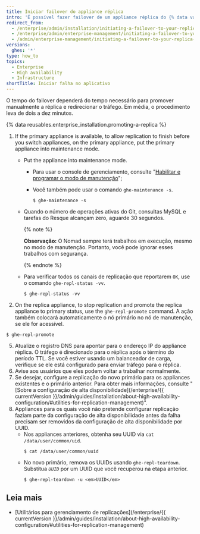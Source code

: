 ```yaml
---
title: Iniciar failover do appliance réplica
intro: 'É possível fazer failover de um appliance réplica do {% data variables.product.prodname_ghe_server %} usando a linha de comando para manutenção e teste ou em caso de falha do appliance primário.'
redirect_from:
  - /enterprise/admin/installation/initiating-a-failover-to-your-replica-appliance
  - /enterprise/admin/enterprise-management/initiating-a-failover-to-your-replica-appliance
  - /admin/enterprise-management/initiating-a-failover-to-your-replica-appliance
versions:
  ghes: '*'
type: how_to
topics:
  - Enterprise
  - High availability
  - Infrastructure
shortTitle: Iniciar falha no aplicativo
---
```


O tempo do failover dependerá do tempo necessário para promover manualmente a réplica e redirecionar o tráfego. Em média, o procedimento leva de dois a dez minutos.

{% data reusables.enterprise_installation.promoting-a-replica %}

1. If the primary appliance is available, to allow replication to finish before you switch appliances, on the primary appliance, put the primary appliance into maintenance mode.

    - Put the appliance into maintenance mode.

       - Para usar o console de gerenciamento, consulte "[Habilitar e programar o modo de manutenção](/enterprise/admin/guides/installation/enabling-and-scheduling-maintenance-mode/)";

       - Você também pode usar o comando `ghe-maintenance -s`.
         ```shell
         $ ghe-maintenance -s
         ```

   - Quando o número de operações ativas do Git, consultas MySQL e tarefas do Resque alcançam zero, aguarde 30 segundos.

      {% note %}

      **Observação:** O Nomad sempre terá trabalhos em execução, mesmo no modo de manutenção. Portanto, você pode ignorar esses trabalhos com segurança.

      {% endnote %}

   - Para verificar todos os canais de replicação que reportarem `OK`, use o comando `ghe-repl-status -vv`.

      ```shell
      $ ghe-repl-status -vv
      ```

4. On the replica appliance, to stop replication and promote the replica appliance to primary status, use the `ghe-repl-promote` command. A ação também colocará automaticamente o nó primário no nó de manutenção, se ele for acessível.
  ```shell
  $ ghe-repl-promote
  ```
5. Atualize o registro DNS para apontar para o endereço IP do appliance réplica. O tráfego é direcionado para o réplica após o término do período TTL. Se você estiver usando um balanceador de carga, verifique se ele está configurado para enviar tráfego para o réplica.
6. Avise aos usuários que eles podem voltar a trabalhar normalmente.
7. Se desejar, configure a replicação do novo primário para os appliances existentes e o primário anterior. Para obter mais informações, consulte "[Sobre a configuração de alta disponibilidade](/enterprise/{{ currentVersion }}/admin/guides/installation/about-high-availability-configuration/#utilities-for-replication-management)".
8. Appliances para os quais você não pretende configurar replicação faziam parte da configuração de alta disponibilidade antes da falha precisam ser removidos da configuração de alta disponibilidade por UUID.
    - Nos appliances anteriores, obtenha seu UUID via `cat /data/user/common/uid`.
      ```shell
      $ cat /data/user/common/uuid
      ```
    - No novo primário, remova os UUIDs usando `ghe-repl-teardown`. Substitua *`UUID`* por um UUID que você recuperou na etapa anterior.
      ```shell
      $ ghe-repl-teardown -u <em>UUID</em>
      ```

## Leia mais

- [Utilitários para gerenciamento de replicações](/enterprise/{{ currentVersion }}/admin/guides/installation/about-high-availability-configuration/#utilities-for-replication-management)
